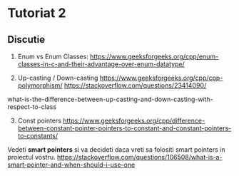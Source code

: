 # Tutoriat 2

## Discutie
1) Enum vs Enum Classes: 
https://www.geeksforgeeks.org/cpp/enum-classes-in-c-and-their-advantage-over-enum-datatype/

2) Up-casting / Down-casting
https://www.geeksforgeeks.org/cpp/cpp-polymorphism/
https://stackoverflow.com/questions/23414090/

what-is-the-difference-between-up-casting-and-down-casting-with-respect-to-class

3) Const pointers
https://www.geeksforgeeks.org/cpp/difference-between-constant-pointer-pointers-to-constant-and-constant-pointers-to-constants/

Vedeti **smart pointers** si va decideti daca vreti sa folositi smart pointers in proiectul vostru.
https://stackoverflow.com/questions/106508/what-is-a-smart-pointer-and-when-should-i-use-one